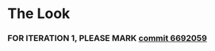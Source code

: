 # The Look
### FOR ITERATION 1, PLEASE MARK [**commit 6692059**](https://github.com/csc301-fall-2017/project-team-14/tree/669205915816bdbc6c1ba8fdfc166f2f0ccc3040)
